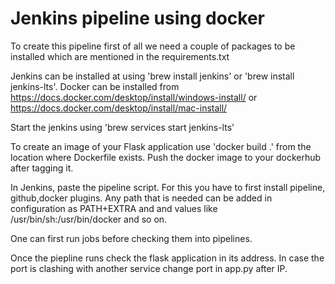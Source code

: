 # Jenkins pipeline using docker

To create this pipeline first of all we need a couple of packages to be installed which are mentioned in the requirements.txt

Jenkins can be installed at using 'brew install jenkins' or 'brew install jenkins-lts'.
Docker can be installed from https://docs.docker.com/desktop/install/windows-install/ or https://docs.docker.com/desktop/install/mac-install/

Start the jenkins using 'brew services start jenkins-lts'

To create an image of your Flask application use 'docker build .' from the location where Dockerfile exists.
Push the docker image to your dockerhub after tagging it.

In Jenkins, paste the pipeline script. For this you have to first install pipeline, github,docker plugins. Any path that is needed can be added in configuration as PATH+EXTRA and and values like /usr/bin/sh:/usr/bin/docker and so on.

One can first run jobs before checking them into pipelines.

Once the piepline runs check the flask application in its address. In case the port is clashing with another service change port in app.py after IP.


